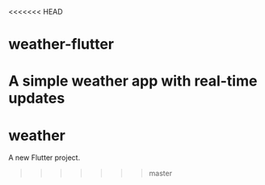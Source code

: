 <<<<<<< HEAD
# weather-flutter
A simple weather app with real-time updates
=======
# weather

A new Flutter project.
>>>>>>> master
